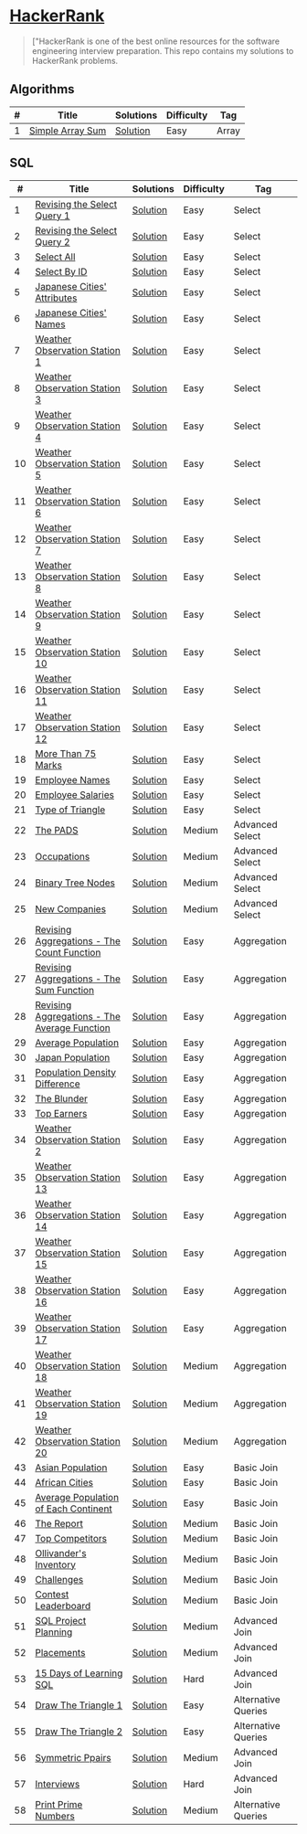 # [HackerRank](https://www.hackerrank.com/raminorujov) 

> ["HackerRank is one of the best online resources for the software engineering interview preparation. This repo contains my solutions to HackerRank problems.

## Algorithms

|  #  |      Title     |   Solutions   | Difficulty  | Tag                   
|-----|----------------|---------------|-------------|-------------
|1|[Simple Array Sum](https://www.hackerrank.com/challenges/simple-array-sum)|[Solution](algorithms/simple-array-sum/Solution.java) |Easy|Array|

## SQL

|  #  |      Title     |   Solutions   | Difficulty  | Tag                   
|-----|----------------|---------------|-------------|-------------
|1|[Revising the Select Query 1](https://www.hackerrank.com/challenges/revising-the-select-query)|[Solution](sql/revising-select-query-1/solution.sql) |Easy|Select|
|2|[Revising the Select Query 2](https://www.hackerrank.com/challenges/revising-the-select-query-2)|[Solution](sql/revising-select-query-2/solution.sql) |Easy|Select|
|3|[Select All](https://www.hackerrank.com/challenges/select-all-sql)|[Solution](sql/select-all/solution.sql) |Easy|Select|
|4|[Select By ID](https://www.hackerrank.com/challenges/select-by-id)|[Solution](sql/select-by-id/solution.sql) |Easy|Select|
|5|[Japanese Cities' Attributes](https://www.hackerrank.com/challenges/japanese-cities-attributes)|[Solution](sql/japanese-cities-attributes/solution.sql) |Easy|Select|
|6|[Japanese Cities' Names](https://www.hackerrank.com/challenges/japanese-cities-names)|[Solution](sql/japanese-cities-names/solution.sql) |Easy|Select|
|7|[Weather Observation Station 1](https://www.hackerrank.com/challenges/weather-observation-station-1)|[Solution](sql/weather-observation-station-1/solution.sql) |Easy|Select|
|8|[Weather Observation Station 3](https://www.hackerrank.com/challenges/weather-observation-station-3)|[Solution](sql/weather-observation-station-3/solution.sql) |Easy|Select|
|9|[Weather Observation Station 4](https://www.hackerrank.com/challenges/weather-observation-station-4)|[Solution](sql/weather-observation-station-4/solution.sql) |Easy|Select|
|10|[Weather Observation Station 5](https://www.hackerrank.com/challenges/weather-observation-station-5)|[Solution](sql/weather-observation-station-5/solution.sql) |Easy|Select|
|11|[Weather Observation Station 6](https://www.hackerrank.com/challenges/weather-observation-station-6)|[Solution](sql/weather-observation-station-6/solution.sql) |Easy|Select|
|12|[Weather Observation Station 7](https://www.hackerrank.com/challenges/weather-observation-station-7)|[Solution](sql/weather-observation-station-7/solution.sql) |Easy|Select|
|13|[Weather Observation Station 8](https://www.hackerrank.com/challenges/weather-observation-station-8)|[Solution](sql/weather-observation-station-8/solution.sql) |Easy|Select|
|14|[Weather Observation Station 9](https://www.hackerrank.com/challenges/weather-observation-station-9)|[Solution](sql/weather-observation-station-9/solution.sql) |Easy|Select|
|15|[Weather Observation Station 10](https://www.hackerrank.com/challenges/weather-observation-station-10)|[Solution](sql/weather-observation-station-10/solution.sql) |Easy|Select|
|16|[Weather Observation Station 11](https://www.hackerrank.com/challenges/weather-observation-station-11)|[Solution](sql/weather-observation-station-11/solution.sql) |Easy|Select|
|17|[Weather Observation Station 12](https://www.hackerrank.com/challenges/weather-observation-station-12)|[Solution](sql/weather-observation-station-12/solution.sql) |Easy|Select|
|18|[More Than 75 Marks](https://www.hackerrank.com/challenges/more-than-75-marks)|[Solution](sql/more-than-75-marks/solution.sql) |Easy|Select|
|19|[Employee Names](https://www.hackerrank.com/challenges/name-of-employees)|[Solution](sql/name-of-employees/solution.sql) |Easy|Select|
|20|[Employee Salaries](https://www.hackerrank.com/challenges/salary-of-employees)|[Solution](sql/salary-of-employees/solution.sql) |Easy|Select|
|21|[Type of Triangle](https://www.hackerrank.com/challenges/what-type-of-triangle)|[Solution](sql/what-type-of-triangle/solution.sql) |Easy|Select|
|22|[The PADS](https://www.hackerrank.com/challenges/the-pads)|[Solution](sql/the-pads/solution.sql)|Medium|Advanced Select|
|23|[Occupations](https://www.hackerrank.com/challenges/occupations)|[Solution](sql/occupations/solution.sql)|Medium|Advanced Select|
|24|[Binary Tree Nodes](https://www.hackerrank.com/challenges/binary-search-tree-1)|[Solution](sql/binary-search-tree-1/solution.sql)|Medium|Advanced Select|
|25|[New Companies](https://www.hackerrank.com/challenges/the-company)|[Solution](sql/the-company/solution.sql)|Medium|Advanced Select|
|26|[Revising Aggregations - The Count Function](https://www.hackerrank.com/challenges/revising-aggregations-the-count-function)|[Solution](sql/revising-aggregations-the-count-function/solution.sql)|Easy|Aggregation|
|27|[Revising Aggregations - The Sum Function](https://www.hackerrank.com/challenges/revising-aggregations-sum)|[Solution](sql/revising-aggregations-sum/solution.sql)|Easy|Aggregation|
|28|[Revising Aggregations - The Average Function](https://www.hackerrank.com/challenges/revising-aggregations-the-average-function)|[Solution](sql/revising-aggregations-the-average-function/solution.sql)|Easy|Aggregation|
|29|[Average Population](https://www.hackerrank.com/challenges/average-population)|[Solution](sql/average-population/solution.sql)|Easy|Aggregation|
|30|[Japan Population](https://www.hackerrank.com/challenges/japan-population)|[Solution](sql/japan-population/solution.sql)|Easy|Aggregation|
|31|[Population Density Difference](https://www.hackerrank.com/challenges/population-density-difference)|[Solution](sql/population-density-difference/solution.sql)|Easy|Aggregation|
|32|[The Blunder](https://www.hackerrank.com/challenges/the-blunder)|[Solution](sql/the-blunder/solution.sql)|Easy|Aggregation|
|33|[Top Earners](https://www.hackerrank.com/challenges/earnings-of-employees)|[Solution](sql/earnings-of-employees/solution.sql)|Easy|Aggregation|
|34|[Weather Observation Station 2](https://www.hackerrank.com/challenges/weather-observation-station-2)|[Solution](sql/weather-observation-station-2/solution.sql)|Easy|Aggregation|
|35|[Weather Observation Station 13](https://www.hackerrank.com/challenges/weather-observation-station-13)|[Solution](sql/weather-observation-station-13/solution.sql)|Easy|Aggregation|
|36|[Weather Observation Station 14](https://www.hackerrank.com/challenges/weather-observation-station-14)|[Solution](sql/weather-observation-station-14/solution.sql)|Easy|Aggregation|
|37|[Weather Observation Station 15](https://www.hackerrank.com/challenges/weather-observation-station-15)|[Solution](sql/weather-observation-station-15/solution.sql)|Easy|Aggregation|
|38|[Weather Observation Station 16](https://www.hackerrank.com/challenges/weather-observation-station-16)|[Solution](sql/weather-observation-station-16/solution.sql)|Easy|Aggregation|
|39|[Weather Observation Station 17](https://www.hackerrank.com/challenges/weather-observation-station-17)|[Solution](sql/weather-observation-station-17/solution.sql)|Easy|Aggregation|
|40|[Weather Observation Station 18](https://www.hackerrank.com/challenges/weather-observation-station-18)|[Solution](sql/weather-observation-station-18/solution.sql)|Medium|Aggregation|
|41|[Weather Observation Station 19](https://www.hackerrank.com/challenges/weather-observation-station-19)|[Solution](sql/weather-observation-station-19/solution.sql)|Medium|Aggregation|
|42|[Weather Observation Station 20](https://www.hackerrank.com/challenges/weather-observation-station-20)|[Solution](sql/weather-observation-station-20/solution.sql)|Medium|Aggregation|
|43|[Asian Population](https://www.hackerrank.com/challenges/asian-population)|[Solution](sql/asian-population/solution.sql)|Easy|Basic Join|
|44|[African Cities](https://www.hackerrank.com/challenges/african-cities)|[Solution](sql/african-cities/solution.sql)|Easy|Basic Join|
|45|[Average Population of Each Continent](https://www.hackerrank.com/challenges/average-population-of-each-continent)|[Solution](sql/average-population-of-each-continent/solution.sql)|Easy|Basic Join|
|46|[The Report](https://www.hackerrank.com/challenges/the-report)|[Solution](sql/the-report/solution.sql)|Medium|Basic Join|
|47|[Top Competitors](https://www.hackerrank.com/challenges/full-score)|[Solution](sql/full-score/solution.sql)|Medium|Basic Join|
|48|[Ollivander's Inventory](https://www.hackerrank.com/challenges/harry-potter-and-wands)|[Solution](sql/harry-potter-and-wands/solution.sql)|Medium|Basic Join|
|49|[Challenges](https://www.hackerrank.com/challenges/challenges)|[Solution](sql/challenges/solution.sql)|Medium|Basic Join|
|50|[Contest Leaderboard](https://www.hackerrank.com/challenges/contest-leaderboard)|[Solution](sql/contest-leaderboard/solution.sql)|Medium|Basic Join|
|51|[SQL Project Planning](https://www.hackerrank.com/challenges/sql-projects)|[Solution](sql/sql-projects/solution.sql)|Medium|Advanced Join|
|52|[Placements](https://www.hackerrank.com/challenges/placements)|[Solution](sql/placements/solution.sql)|Medium|Advanced Join|
|53|[15 Days of Learning SQL](https://www.hackerrank.com/challenges/15-days-of-learning-sql)|[Solution](sql/15-days-of-learning-sql/solution.sql)|Hard|Advanced Join|
|54|[Draw The Triangle 1](https://www.hackerrank.com/challenges/draw-the-triangle-1)|[Solution](sql/draw-the-triangle-1/solution.sql)|Easy|Alternative Queries|
|55|[Draw The Triangle 2](https://www.hackerrank.com/challenges/draw-the-triangle-2)|[Solution](sql/draw-the-triangle-2/solution.sql)|Easy|Alternative Queries|
|56|[Symmetric Ppairs](https://www.hackerrank.com/challenges/symmetric-pairs)|[Solution](sql/symmetric-pairs/solution.sql)|Medium|Advanced Join|
|57|[Interviews](https://www.hackerrank.com/challenges/interviews)|[Solution](sql/interviews/solution.sql)|Hard|Advanced Join|
|58|[Print Prime Numbers](https://www.hackerrank.com/challenges/print-prime-numbers)|[Solution](sql/print-prime-numbers/solution.sql)|Medium|Alternative Queries|
